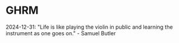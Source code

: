 # GHRM

2024-12-31: "Life is like playing the violin in public and learning the instrument as one goes on." - Samuel Butler